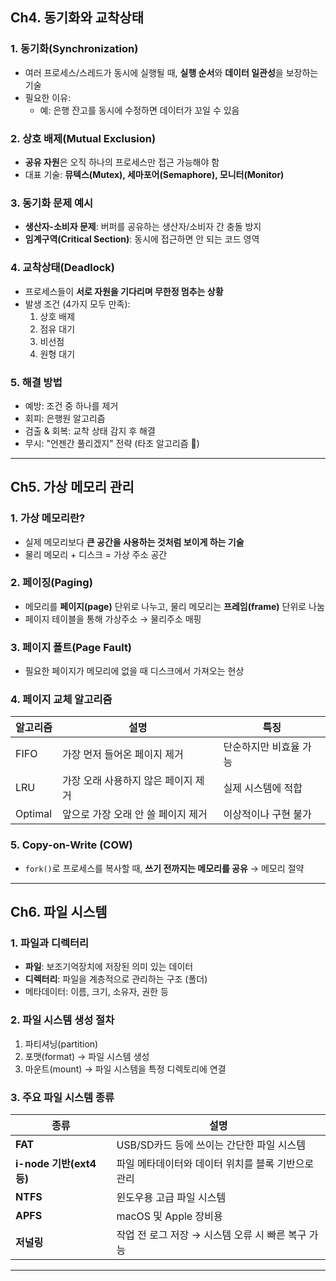 ## Ch4. 동기화와 교착상태

### 1. 동기화(Synchronization)
- 여러 프로세스/스레드가 동시에 실행될 때, **실행 순서**와 **데이터 일관성**을 보장하는 기술
- 필요한 이유:
    - 예: 은행 잔고를 동시에 수정하면 데이터가 꼬일 수 있음

### 2. 상호 배제(Mutual Exclusion)
- **공유 자원**은 오직 하나의 프로세스만 접근 가능해야 함
- 대표 기술: **뮤텍스(Mutex), 세마포어(Semaphore), 모니터(Monitor)**

### 3. 동기화 문제 예시
- **생산자-소비자 문제**: 버퍼를 공유하는 생산자/소비자 간 충돌 방지
- **임계구역(Critical Section)**: 동시에 접근하면 안 되는 코드 영역

### 4. 교착상태(Deadlock)
- 프로세스들이 **서로 자원을 기다리며 무한정 멈추는 상황**
- 발생 조건 (4가지 모두 만족):
    1. 상호 배제
    2. 점유 대기
    3. 비선점
    4. 원형 대기

### 5. 해결 방법
- 예방: 조건 중 하나를 제거
- 회피: 은행원 알고리즘
- 검출 & 회복: 교착 상태 감지 후 해결
- 무시: "언젠간 풀리겠지" 전략 (타조 알고리즘 🦩)

---

## Ch5. 가상 메모리 관리

### 1. 가상 메모리란?
- 실제 메모리보다 **큰 공간을 사용하는 것처럼 보이게 하는 기술**
- 물리 메모리 + 디스크 = 가상 주소 공간

### 2. 페이징(Paging)
- 메모리를 **페이지(page)** 단위로 나누고, 물리 메모리는 **프레임(frame)** 단위로 나눔
- 페이지 테이블을 통해 가상주소 → 물리주소 매핑

### 3. 페이지 폴트(Page Fault)
- 필요한 페이지가 메모리에 없을 때 디스크에서 가져오는 현상

### 4. 페이지 교체 알고리즘
| 알고리즘 | 설명 | 특징 |
|----------|------|------|
| FIFO | 가장 먼저 들어온 페이지 제거 | 단순하지만 비효율 가능 |
| LRU | 가장 오래 사용하지 않은 페이지 제거 | 실제 시스템에 적합 |
| Optimal | 앞으로 가장 오래 안 쓸 페이지 제거 | 이상적이나 구현 불가 |

### 5. Copy-on-Write (COW)
- `fork()`로 프로세스를 복사할 때, **쓰기 전까지는 메모리를 공유** → 메모리 절약

---

## Ch6. 파일 시스템

### 1. 파일과 디렉터리
- **파일**: 보조기억장치에 저장된 의미 있는 데이터
- **디렉터리**: 파일을 계층적으로 관리하는 구조 (폴더)
- 메타데이터: 이름, 크기, 소유자, 권한 등

### 2. 파일 시스템 생성 절차
1. 파티셔닝(partition)
2. 포맷(format) → 파일 시스템 생성
3. 마운트(mount) → 파일 시스템을 특정 디렉토리에 연결

### 3. 주요 파일 시스템 종류
| 종류 | 설명 |
|------|------|
| **FAT** | USB/SD카드 등에 쓰이는 간단한 파일 시스템 |
| **i-node 기반(ext4 등)** | 파일 메타데이터와 데이터 위치를 블록 기반으로 관리 |
| **NTFS** | 윈도우용 고급 파일 시스템 |
| **APFS** | macOS 및 Apple 장비용 |
| **저널링** | 작업 전 로그 저장 → 시스템 오류 시 빠른 복구 가능 |

---
